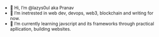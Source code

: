- 👋 Hi, I’m @lazys0ul aka Pranav
- 👀 I’m inetrested in web dev, devops, web3, blockchain and writing for now.
- 🌱 I’m currently learning javscript and its frameworks through practical apllication, building websites.
  

<!---
lazys0ul/lazys0ul is a ✨ special ✨ repository because its `README.md` (this file) appears on your GitHub profile.
You can click the Preview link to take a look at your changes.
--->
